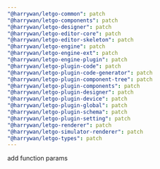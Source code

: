 ```yaml
---
"@harrywan/letgo-common": patch
"@harrywan/letgo-components": patch
"@harrywan/letgo-designer": patch
"@harrywan/letgo-editor-core": patch
"@harrywan/letgo-editor-skeleton": patch
"@harrywan/letgo-engine": patch
"@harrywan/letgo-engine-ext": patch
"@harrywan/letgo-engine-plugin": patch
"@harrywan/letgo-plugin-code": patch
"@harrywan/letgo-plugin-code-generator": patch
"@harrywan/letgo-plugin-component-tree": patch
"@harrywan/letgo-plugin-components": patch
"@harrywan/letgo-plugin-designer": patch
"@harrywan/letgo-plugin-device": patch
"@harrywan/letgo-plugin-global": patch
"@harrywan/letgo-plugin-schema": patch
"@harrywan/letgo-plugin-setting": patch
"@harrywan/letgo-renderer": patch
"@harrywan/letgo-simulator-renderer": patch
"@harrywan/letgo-types": patch
---
```


add function params
